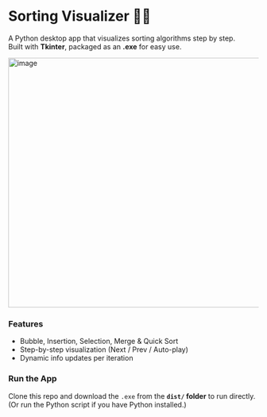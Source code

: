 # Sorting Visualizer 🔢✨

A Python desktop app that visualizes sorting algorithms step by step.  
Built with **Tkinter**, packaged as an **.exe** for easy use.

<img width="959" height="503" alt="image" src="https://github.com/user-attachments/assets/5269bff8-bb57-4a15-9f9e-99905b0c0a54" />


### Features
- Bubble, Insertion, Selection, Merge & Quick Sort
- Step-by-step visualization (Next / Prev / Auto-play)
- Dynamic info updates per iteration

### Run the App
Clone this repo and download the `.exe` from the **`dist/` folder** to run directly.  
(Or run the Python script if you have Python installed.)


